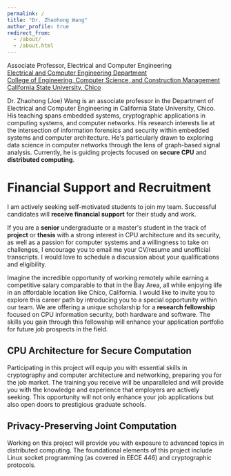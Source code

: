 ```yaml
---
permalink: /
title: "Dr. Zhaohong Wang"
author_profile: true
redirect_from: 
  - /about/
  - /about.html
---
```

Associate Professor, Electrical and Computer Engineering  
[Electrical and Computer Engineering Department](https://www.csuchico.edu/academics/college/engineering/departments/electrical-computer-engineering/)  
[College of Engineering, Computer Science, and Construction Management](https://www.csuchico.edu/academics/college/engineering/index.shtml)  
[California State University, Chico](https://www.csuchico.edu/academics/college/engineering/index.shtml)

Dr. Zhaohong (Joe) Wang is an associate professor in the Department of Electrical and Computer Engineering in California State University, Chico. His teaching spans embedded systems, cryptographic applications in computing systems, and computer networks.  His research interests lie at the intersection of information forensics and security within embedded systems and computer architecture.  He's particularly drawn to exploring data science in computer networks through the lens of graph-based signal analysis.  Currently, he is guiding projects focused on **secure CPU** and **distributed computing**.

Financial Support and Recruitment
======
I am actively seeking self-motivated students to join my team. Successful candidates will **receive financial support** for their study and work.

If you are a **senior** undergraduate or a master's student in the track of **project** or **thesis** with a strong interest in CPU architecture and its security, as well as a passion for computer systems and a willingness to take on challenges, I encourage you to email me your CV/resume and unofficial transcripts. I would love to schedule a discussion about your qualifications and eligibility.

Imagine the incredible opportunity of working remotely while earning a competitive salary comparable to that in the Bay Area, all while enjoying life in an affordable location like Chico, California. I would like to invite you to explore this career path by introducing you to a special opportunity within our team. We are offering a unique scholarship for a **research fellowship** focused on CPU information security, both hardware and software. The skills you gain through this fellowship will enhance your application portfolio for future job prospects in the field.

CPU Architecture for Secure Computation
------
Participating in this project will equip you with essential skills in cryptography and computer architecture and networking, preparing you for the job market. The training you receive will be unparalleled and will provide you with the knowledge and experience that employers are actively seeking. This opportunity will not only enhance your job applications but also open doors to prestigious graduate schools.

Privacy-Preserving Joint Computation
------
Working on this project will provide you with exposure to advanced topics in distributed computing. The foundational elements of this project include Linux socket programming (as covered in EECE 446) and cryptographic protocols.

